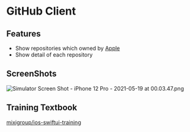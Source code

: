 # GitHub Client
## Features
- Show repositories which owned by [Apple](https://github.com/apple)
- Show detail of each repository

## ScreenShots
![Simulator Screen Shot - iPhone 12 Pro - 2021-05-19 at 00.03.47.png](https://github.com/yagi2/iOS_GitHubClient/blob/main/screenshots/Simulator%20Screen%20Shot%20-%20iPhone%2012%20Pro%20-%202021-05-19%20at%2000.03.47.png?raw=true)

## Training Textbook
[mixigroup/ios-swiftui-training](https://github.com/mixigroup/ios-swiftui-training)